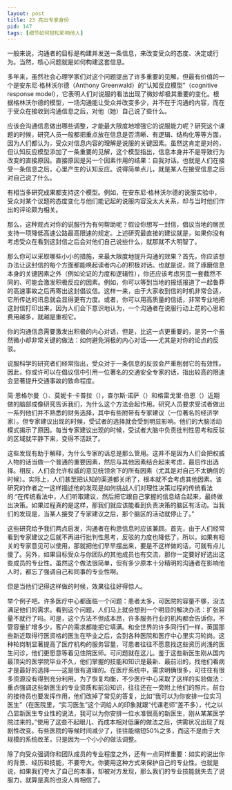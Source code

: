 ```yaml
---
layout: post
title: 23 亮出专家身份
pid: 147
tags: [细节如何轻松影响他人]
---
```

一般来说，沟通者的目标是构建并发送一条信息，来改变受众的态度、决定或行为。当然，核心问题就是如何构建这套信息。

多年来，虽然社会心理学家们对这个问题提出了许多重要的见解，但最有价值的一个是安东尼·格林沃尔德（Anthony Greenwald）的“认知反应模型”（cognitive response model），它表明人们对说服的看法出现了微妙却极其重要的变化。根据格林沃尔德的模型，一场沟通能让受众并改变多少，并不在于沟通的内容，而在于受众在接收到沟通信息之后，对他（她）自己说了些什么。

应该会沟通信息做出哪些调整，才能最大限度地增强它的说服能力呢？研究这个课题的时候，研究人员一般都把重点放在信息是否清晰、有逻辑、结构化等等方面，因为人们都认为，受众对信息内容的理解是说服的关键因素。虽然这肯定是对的，但认知反应模型添加了一条重要的见解，这个模型指出，信息本身并不是导致行为改变的直接原因。直接原因是另一个因素作用的结果：自我对话。也就是人们在接受一条信息之后，心里产生的认知反应。说得简单点儿，就是某人在接受信息之后对自己说了什么。

有相当多研究成果都支持这个模型。例如，在安东尼·格林沃尔德的说服实验中，受众对某个议题的态度变化与他们能记起的说服内容没太大关系，却与当时他们作出的评论颇为相关。

那么，这种观点对你的说服行为有何帮助呢？假设你想写一封信，倡议当地的居民支持一项降低高速公路最高限速的规定。上述研究最直接的建议就是，如果你没有考虑受众在看到这封信之后会对他们自己说些什么，就那就不大明智了。

那么你可以采取哪些小小的措施，来最大限度地提升沟通的效果？首先，你应该想办法让这封信的每个方面都能唤起读者内心的积极对话。也就是说，除了琢磨信息本身的关键因素之外（例如论证的力度和逻辑性），你还应该考虑另歪一套截然不同的、可能会激发积极反应的因素。例如，你可以等到当地的报纸报道了一起鲁莽的高速事故之后再寄出这封倡议信。这样一来，由于大家收到信的时机非常合适，它所传达的讯息就会显得更有力度。或者，你可以用高质量的信纸，非常专业地把这封信打印出来，因为人们会下意识地认为，一个沟通者在说服行动上花的心思和费用越多，就越是重视它。

你的沟通信息需要激发出积极的内心对话，但是，比这一点更重要的，是另一个虽然微小却非常关键的做法：如何避免消极的内心对话——尤其是对你的论点的反驳。

说服科学的研究者们经常指出，受众对于一条信息的反驳会严重削弱它的有效性。因此，你或许可以在倡议信中引用一位著名的交通安全专家的话，指出较高的限速会显著提升交通事故的致命程度。

简·恩格尔曼（）、莫妮卡·卡普拉（），查尔斯·诺萨（）和格雷戈里·伯恩（）近期做的脑部成像研究告诉我们，为什么这个方法会起作用。研究人员要求受试者做出一系列他们并不熟悉的财务选择，其中有些附带有专家建议（一位著名的经济学家）。但专家建议出现的时候，受试者的选择就会受到明显影响。他们的大脑活动模式揭示了原因。每当专家建议出现的时候，受试者大脑中负责批判性思考和反驳的区域就平静下来，变得不活跃了。

这些发现有助于解释，为什么专家的话总是那么管用。这并不是因为人们会把权威人物的话当做一个普通的重要因素，然后与其他因素结合起来考虑，最后作出选择。相反，人们会允许权威的意见统领余下的所有因素（尤其是对自己不太确信的时候）。实际上，人们甚至把认知的渠道都关闭了，根本就不会考虑其他因素。该研究的作者之一这样描述他的发现是如何挑战人们对理性决策过程的传统看法的:“在传统看法中，人们听取建议，然后把它跟自己掌握的信息结合起来，最终做出决策。如果过程真的是这样，那我们就应该能看到负责决策的脑区有活动。当我们的发现是，当某人接受了专家建议之后，那个脑区的活动就停止了。”

这些研究给予我们两点启发，沟通者在构思信息时应该兼顾。首先，由于人们经常看到专家建议之后就不再进行批判性思考，反驳的力度也降低了，所以，如果有相关的专家意见可以使用，那就把他们早早摆出来，要是不这样做的话，可就有点儿傻了。另外，如果目标受众与你团队的其他成员也有交流，那你一定要好好选出这些成员的专业性。虽然这个做法很简单，但有多少原本十分精明的沟通者在影响他人时，都忘了强调自己和同事的专业性啊。

但是当他们记得这样做的时候，效果往往好得惊人。

举个例子吧。许多医疗中心都面临一个问题：患者太多，可医院的容量不够，没法满足他们的需求。看到这个问题，人们马上就会想到一个明显的解决办法：扩张容量不就行了吗。可是，这个方法不但成本昂，许多服务行业的机构都会告诉你，不管容量扩增多少，客户的需求都能把它填满。和全世界的许多同行们一样，英国那些新近取得行医资格的医生在毕业之后，会到各种医院和医疗中心里实习轮岗。这种轮岗制显著提高了医疗机构的服务容量，可患者往往不愿意找这些资历尚浅的医生问诊，他们更愿意等着见住院医师。可问题就在这儿。鉴于这些新医生刚从国内最顶尖的医学院毕业不久，他们掌握的技能和知识是最新、最前沿的，找他们看病才是最好的选择——这是很有道理的。在医疗系统中，需求明确很多，可往往有很多资源没有得到充分利用。为了恢复均衡，不少医疗中心采取了这样的实验做法：重点强调这些新医生的专业资质和前沿知识，往往还在一旁附上他们的照片。前台的接待员也要发挥作用，他们改掉了常见的答复，比如“我可以为你安排一位实习医生”（在医院里，“实习医生”这个词给人的印象就跟“代课老师”差不多），代之以凸显新医生专业性的说法，我可以为你安排一位水准很高的新医生，刚从某某医学院过来的。”使用了这些不起眼儿、而成本相对低廉的做法之后，供需状况出现了戏剧性改变。有些医院的等候时间减少了，往往能缩短50%之多，而这不是由于大规模的系统改革，只是因为一个小小的做法调整。

除了向受众强调你和团队成员的专业程度之外，还有一点同样重要：如实的说出你的背景、经历和技能，不要夸大。你要用这种方式来保护自己的专业性。也就是说，如果我们夸大了自己的本事，却被对方发现，那么我们的专业技能就失去了说服力，就算是真的也没人肯相信了。
